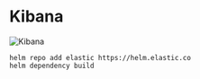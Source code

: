 # Kibana
![Kibana](https://images.contentstack.io/v3/assets/bltefdd0b53724fa2ce/blt29843bb98ba59a2a/5bbee187eb7e90a514e6e46b/blog-kibana-banner.jpg)

```shell
helm repo add elastic https://helm.elastic.co
helm dependency build
```